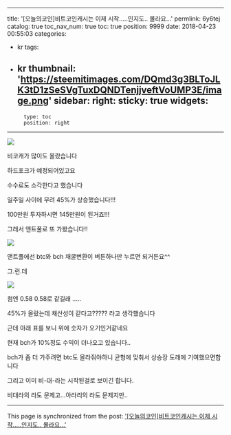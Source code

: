 
---
title: '[오늘의코인]비트코인캐시는 이제 시작.....인지도.. 몰라요...'
permlink: 6y6tej
catalog: true
toc_nav_num: true
toc: true
position: 9999
date: 2018-04-23 00:55:03
categories:
- kr
tags:
- kr
thumbnail: 'https://steemitimages.com/DQmd3g3BLToJLK3tD1zSeSVgTuxDQNDTenjjveftVoUMP3E/image.png'
sidebar:
    right:
        sticky: true
widgets:
    -
        type: toc
        position: right
---


![](https://steemitimages.com/DQmd3g3BLToJLK3tD1zSeSVgTuxDQNDTenjjveftVoUMP3E/image.png)

비코캐가 많이도 올랐습니다

하드포크가 예정되어있고요

수수료도 소각한다고 했습니다

일주일 사이에  무려 45%가 상승했습니다!!! 

100만원 투자하시면 145만원이 된거죠!!!

그래서 앤트풀로 또 가봤습니다!!

![](https://steemitimages.com/DQmXCqxqPh6JxPYkd1RTBuwhjfYH6Uvhx1yFKN5HPjfVV4D/image.png)

앤트풀에선 btc와 bch 채굴변환이 버튼하나만 누르면 되거든요^^

그.런.데

![](https://steemitimages.com/DQmbzH5pJqCvVSSMV6cFMWvNqf7hXLShX7WgY1vwKVbsUju/image.png)

첨엔 0.58 0.58로 같길래 .....

45%가 올랐는데 채산성이 같다고????? 라고 생각했습니다

근데 아래 표를 보니 위에 숫자가 오기인거같네요

현재 bch가 10%정도 수익이 더나오고 있습니다..

bch가 좀 더 가주려면 btc도 올라줘야하니 균형에 맞춰서 상승장 도래에 기여했으면합니다



그리고 이미 비-대-라는 시작된걸로 보이긴 합니다. 

비대라의 라도 문제고...아라리의 라도 문제지만..

- - -

This page is synchronized from the post: ['[오늘의코인]비트코인캐시는 이제 시작.....인지도.. 몰라요...'](https://steemit.com/@virus707/6y6tej)
